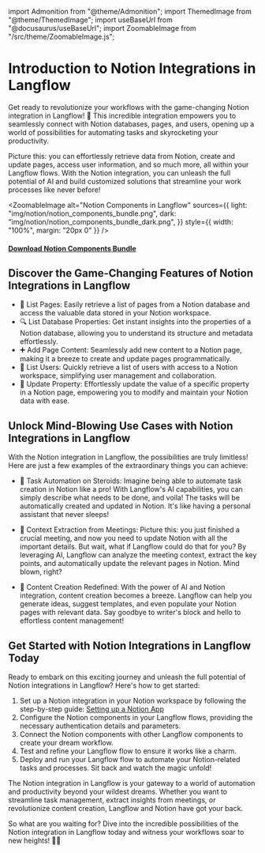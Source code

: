 import Admonition from "@theme/Admonition";
import ThemedImage from "@theme/ThemedImage";
import useBaseUrl from "@docusaurus/useBaseUrl";
import ZoomableImage from "/src/theme/ZoomableImage.js";

# Introduction to Notion Integrations in Langflow

Get ready to revolutionize your workflows with the game-changing Notion integration in Langflow! 🎉 This incredible integration empowers you to seamlessly connect with Notion databases, pages, and users, opening up a world of possibilities for automating tasks and skyrocketing your productivity.

Picture this: you can effortlessly retrieve data from Notion, create and update pages, access user information, and so much more, all within your Langflow flows. With the Notion integration, you can unleash the full potential of AI and build customized solutions that streamline your work processes like never before!

<ZoomableImage
  alt="Notion Components in Langflow"
  sources={{
    light: "img/notion/notion_components_bundle.png",
    dark: "img/notion/notion_components_bundle_dark.png",
  }}
  style={{ width: "100%", margin: "20px 0" }}
/>

#### <a target="\_blank" href="json_files/Notion_Components_bundle.json" download>Download Notion Components Bundle</a>

## Discover the Game-Changing Features of Notion Integrations in Langflow

- 📝 List Pages: Easily retrieve a list of pages from a Notion database and access the valuable data stored in your Notion workspace.
- 🔍 List Database Properties: Get instant insights into the properties of a Notion database, allowing you to understand its structure and metadata effortlessly.
- ➕ Add Page Content: Seamlessly add new content to a Notion page, making it a breeze to create and update pages programmatically.
- 👥 List Users: Quickly retrieve a list of users with access to a Notion workspace, simplifying user management and collaboration.
- 🔄 Update Property: Effortlessly update the value of a specific property in a Notion page, empowering you to modify and maintain your Notion data with ease.

## Unlock Mind-Blowing Use Cases with Notion Integrations in Langflow

With the Notion integration in Langflow, the possibilities are truly limitless! Here are just a few examples of the extraordinary things you can achieve:

- 🚀 Task Automation on Steroids: Imagine being able to automate task creation in Notion like a pro! With Langflow's AI capabilities, you can simply describe what needs to be done, and voila! The tasks will be automatically created and updated in Notion. It's like having a personal assistant that never sleeps!

- 🧠 Context Extraction from Meetings: Picture this: you just finished a crucial meeting, and now you need to update Notion with all the important details. But wait, what if Langflow could do that for you? By leveraging AI, Langflow can analyze the meeting context, extract the key points, and automatically update the relevant pages in Notion. Mind blown, right?

- 🎨 Content Creation Redefined: With the power of AI and Notion integration, content creation becomes a breeze. Langflow can help you generate ideas, suggest templates, and even populate your Notion pages with relevant data. Say goodbye to writer's block and hello to effortless content management!

## Get Started with Notion Integrations in Langflow Today

Ready to embark on this exciting journey and unleash the full potential of Notion integrations in Langflow? Here's how to get started:

1. Set up a Notion integration in your Notion workspace by following the step-by-step guide: [Setting up a Notion App](https://docs.langflow.org/integrations/notion/setup)
2. Configure the Notion components in your Langflow flows, providing the necessary authentication details and parameters.
3. Connect the Notion components with other Langflow components to create your dream workflow.
4. Test and refine your Langflow flow to ensure it works like a charm.
5. Deploy and run your Langflow flow to automate your Notion-related tasks and processes. Sit back and watch the magic unfold!

The Notion integration in Langflow is your gateway to a world of automation and productivity beyond your wildest dreams. Whether you want to streamline task management, extract insights from meetings, or revolutionize content creation, Langflow and Notion have got your back.

So what are you waiting for? Dive into the incredible possibilities of the Notion integration in Langflow today and witness your workflows soar to new heights! 🚀✨
